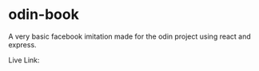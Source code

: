 # odin-book

A very basic facebook imitation made for the odin project using react and express.

Live Link:
